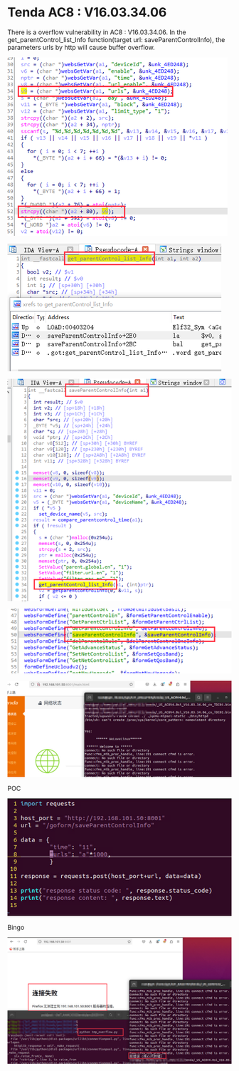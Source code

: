 # Tenda AC8 : V16.03.34.06

There is a overflow vulnerability in AC8 : V16.03.34.06. In the get_parentControl_list_Info function(target url: saveParentControlInfo), the parameters urls by http will cause buffer overflow.



![](10_1.png)





![](10_2.png)




![](10_3.png)





![](10_4.png)






![](10_5.png)



POC

![](10_6.png)




Bingo

![](10_7.png)
